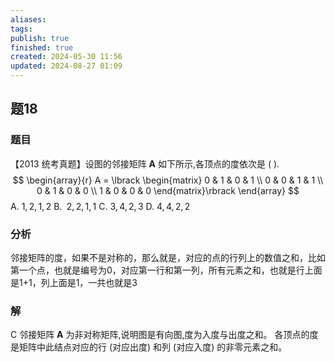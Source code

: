 ```yaml
---
aliases: 
tags: 
publish: true
finished: true
created: 2024-05-30 11:56
updated: 2024-08-27 01:09
---
```

## 题18
### 题目
【2013 统考真题】设图的邻接矩阵 $\mathbf{A}$ 如下所示,各顶点的度依次是 ( ).
$$
\begin{array}{r} A = \lbrack  \begin{matrix} 0 & 1 & 0 & 1 \\  0 & 0 & 1 & 1 \\  0 & 1 & 0 & 0 \\  1 & 0 & 0 & 0 \end{matrix}\rbrack   \end{array}
$$
A. $1,2,1,2$ 
B. $\;2,2,1,1$ 
C. $3,4,2,3$ 
D. $4,4,2,2$
### 分析
邻接矩阵的度，如果不是对称的，那么就是，对应的点的行列上的数值之和，比如第一个点，也就是编号为0，对应第一行和第一列，所有元素之和，也就是行上面是1+1，列上面是1，一共也就是3
### 解
C
邻接矩阵 $\mathbf{A}$ 为非对称矩阵,说明图是有向图,度为入度与出度之和。
各顶点的度是矩阵中此结点对应的行 (对应出度) 和列 (对应入度) 的非零元素之和。